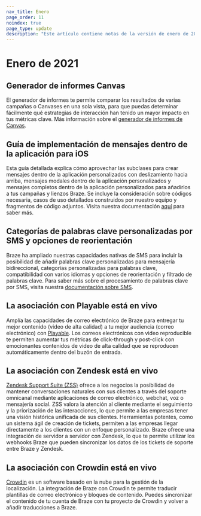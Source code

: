```yaml
---
nav_title: Enero
page_order: 11
noindex: true
page_type: update
description: "Este artículo contiene notas de la versión de enero de 2021."
---
```

# Enero de 2021

## Generador de informes Canvas

El generador de informes te permite comparar los resultados de varias campañas o Canvases en una sola vista, para que puedas determinar fácilmente qué estrategias de interacción han tenido un mayor impacto en tus métricas clave. Más información sobre el [generador de informes de Canvas]({{site.baseurl}}/user_guide/analytics/reporting/report_builder/).

## Guía de implementación de mensajes dentro de la aplicación para iOS

Esta guía detallada explica cómo aprovechar las subclases para crear mensajes dentro de la aplicación personalizados con deslizamiento hacia arriba, mensajes modales dentro de la aplicación personalizados y mensajes completos dentro de la aplicación personalizados para añadirlos a tus campañas y lienzos Braze. Se incluye la consideración sobre códigos necesaria, casos de uso detallados construidos por nuestro equipo y fragmentos de código adjuntos. Visita nuestra documentación [aquí]({{site.baseurl}}/developer_guide/platforms/legacy_sdks/ios/in-app_messaging/implementation_guide/) para saber más. 

## Categorías de palabras clave personalizadas por SMS y opciones de reorientación

Braze ha ampliado nuestras capacidades nativas de SMS para incluir la posibilidad de añadir palabras clave personalizadas para mensajería bidireccional, categorías personalizadas para palabras clave, compatibilidad con varios idiomas y opciones de reorientación y filtrado de palabras clave. Para saber más sobre el procesamiento de palabras clave por SMS, visita nuestra [documentación sobre SMS]({{site.baseurl}}/user_guide/message_building_by_channel/sms_mms_rcs/keywords/keyword_handling/). 

## La asociación con Playable está en vivo

Amplía las capacidades de correo electrónico de Braze para entregar tu mejor contenido (video de alta calidad) a tu mejor audiencia (correo electrónico) con [Playable]({{site.baseurl}}/partners/playable/). Los correos electrónicos con video reproducible te permiten aumentar tus métricas de click-through y post-click con emocionantes contenidos de video de alta calidad que se reproducen automáticamente dentro del buzón de entrada. 

## La asociación con Zendesk está en vivo

[Zendesk Support Suite (ZSS)]({{site.baseurl}}/partners/zendesk/) ofrece a los negocios la posibilidad de mantener conversaciones naturales con sus clientes a través del soporte omnicanal mediante aplicaciones de correo electrónico, webchat, voz o mensajería social. ZSS valora la atención al cliente mediante el seguimiento y la priorización de las interacciones, lo que permite a las empresas tener una visión histórica unificada de sus clientes. Herramientas potentes, como un sistema ágil de creación de tickets, permiten a las empresas llegar directamente a los clientes con un enfoque personalizado. Braze ofrece una integración de servidor a servidor con Zendesk, lo que te permite utilizar los webhooks Braze que pueden sincronizar los datos de los tickets de soporte entre Braze y Zendesk. 

## La asociación con Crowdin está en vivo

[Crowdin]({{site.baseurl}}/partners/crowdin/) es un software basado en la nube para la gestión de la localización. La integración de Braze con Crowdin te permite traducir plantillas de correo electrónico y bloques de contenido. Puedes sincronizar el contenido de tu cuenta de Braze con tu proyecto de Crowdin y volver a añadir traducciones a Braze.

